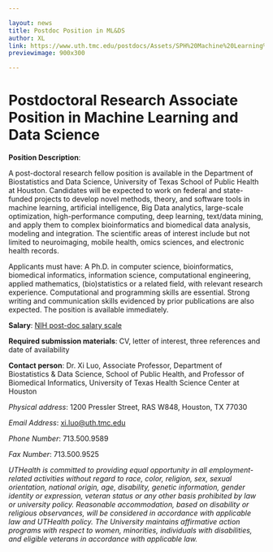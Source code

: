 ```yaml
---

layout: news
title: Postdoc Position in ML&DS
author: XL
link: https://www.uth.tmc.edu/postdocs/Assets/SPH%20Machine%20Learning%20and%20Data%20Science%201.30.2019.pdf
previewimage: 900x300

---
```

# Postdoctoral Research Associate Position in Machine Learning and Data Science


**Position Description**:

A post-doctoral research fellow position is available in the Department of Biostatistics and Data Science, University of Texas School of Public Health at Houston. Candidates will be expected to work on federal and state-funded projects to develop novel methods, theory, and software tools in machine learning, artificial intelligence, Big Data analytics, large-scale optimization, high-performance computing, deep learning, text/data mining, and apply them to complex bioinformatics and biomedical data analysis, modeling and integration. The scientific areas of interest include but not limited to neuroimaging, mobile health, omics sciences, and electronic health records.

Applicants must have: A Ph.D. in computer science, bioinformatics, biomedical informatics, information science, computational engineering, applied mathematics, (bio)statistics or a related field, with relevant research experience. Computational and programming skills are essential. Strong writing and communication skills evidenced by prior publications are also expected. The position is available immediately.

**Salary**: [NIH post-doc salary scale](https://www.niaid.nih.gov/grants-contracts/salary-cap-stipends)

**Required submission materials**: CV, letter of interest, three references and date of availability

**Contact person**: Dr. Xi Luo, Associate Professor, Department of Biostatistics & Data Science, School of Public Health, and Professor of Biomedical Informatics, University of Texas Health Science Center at Houston

*Physical address*: 1200 Pressler Street, RAS W848, Houston, TX 77030

*Email Address*: xi.luo@uth.tmc.edu

*Phone Number*: 713.500.9589

*Fax Number*: 713.500.9525


*UTHealth is committed to providing equal opportunity in all employment-related activities without regard to race, color, religion,
sex, sexual orientation, national origin, age, disability, genetic information, gender identity or expression, veteran status or any other
basis prohibited by law or university policy. Reasonable accommodation, based on disability or religious observances, will be
considered in accordance with applicable law and UTHealth policy. The University maintains affirmative action programs with
respect to women, minorities, individuals with disabilities, and eligible veterans in accordance with applicable law.*
